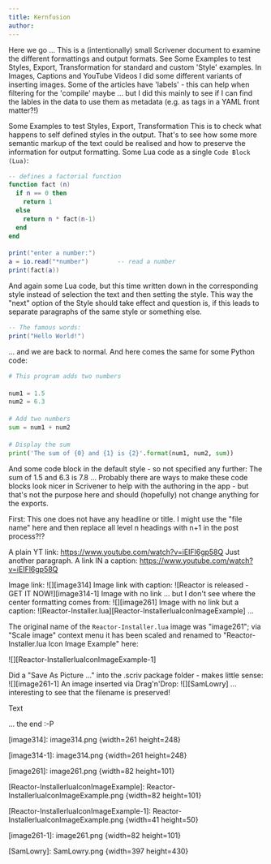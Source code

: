 ```yaml
---
title: Kernfusion
author:
---
```


Here we go ...
This is a (intentionally) small Scrivener document to examine the different formattings and output formats.
See Some Examples to test Styles, Export, Transformation for standard and custom 'Style' examples.
In Images, Captions and YouTube Videos I did some different variants of inserting images.
Some of the articles have 'labels' - this can help when filtering for the 'compile' maybe ... but I did this mainly to see if I can find the lables in the data to use them as metadata (e.g. as tags in a YAML front matter?!)

Some Examples to test Styles, Export, Transformation
This is to check what happens to self defined styles in the output. That's to see how some more semantic markup of the text could be realised and how to preserve the information for output formatting.
Some Lua code as a single `Code Block (Lua)`:


```lua
-- defines a factorial function
function fact (n)
  if n == 0 then
    return 1
  else
    return n * fact(n-1)
  end
end

print("enter a number:")
a = io.read("*number")        -- read a number
print(fact(a))
```

And again some Lua code, but this time written down in the corresponding style instead of selection the text and then setting the style. This way the "next" option of the Style should take effect and question is, if this leads to separate paragraphs of the same style or something else.

```lua
-- The famous words:
print("Hello World!")
```

... and we are back to normal.
And here comes the same for some Python code:

```python
# This program adds two numbers

num1 = 1.5
num2 = 6.3

# Add two numbers
sum = num1 + num2

# Display the sum
print('The sum of {0} and {1} is {2}'.format(num1, num2, sum))
```

And some code block in the default style - so not specified any further:
	The sum of 1.5 and 6.3 is 7.8
...
Probably there are ways to make these code blocks look nicer in Scrivener to help with the authoring in the app - but that's not the purpose here and should (hopefully) not change anything for the exports.

First: This one does not have any headline or title. I might use the "file name" here and then replace all level n headings with n+1 in the post process?!?

A plain YT link: https://www.youtube.com/watch?v=iEIFl6gp58Q
Just another paragraph.
A link IN a caption: https://www.youtube.com/watch?v=iEIFl6gp58Q

Image link:
![][image314]
Image link with caption:
![Reactor is released - GET IT NOW!][image314-1]
Image with no link ... but I don't see where the center formatting comes from:
![][image261]
Image with no link but a caption:
![Reactor-Installer.lua][Reactor-InstallerluaIconImageExample]
...

The original name of the `Reactor-Installer.lua` image was "image261"; via "Scale image" context menu it has been scaled and renamed to "Reactor-Installer.lua Icon Image Example" here:

![][Reactor-InstallerluaIconImageExample-1]

Did a "Save As Picture ..." into the .scriv package folder - makes little sense:
![][image261-1]
An image inserted via Drag'n'Drop:
![][SamLowry]
... interesting to see that the filename is preserved!




Text

... the end :-P

[image314]: image314.png {width=261 height=248}

[image314-1]: image314.png {width=261 height=248}

[image261]: image261.png {width=82 height=101}

[Reactor-InstallerluaIconImageExample]: Reactor-InstallerluaIconImageExample.png {width=82 height=101}

[Reactor-InstallerluaIconImageExample-1]: Reactor-InstallerluaIconImageExample.png {width=41 height=50}

[image261-1]: image261.png {width=82 height=101}

[SamLowry]: SamLowry.png {width=397 height=430}